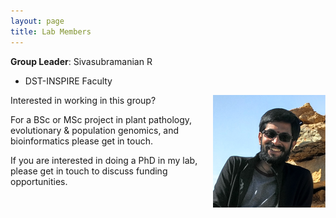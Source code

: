 ```yaml
---
layout: page
title: Lab Members
---
```



**Group Leader**: Sivasubramanian R
* DST-INSPIRE Faculty 
<img style="float:right" src="/img/photo.png" />



Interested in working in this group?

For a BSc or MSc project in plant pathology, evolutionary & population genomics, and bioinformatics please get in touch.

If you are interested in doing a PhD in my lab, please get in touch to discuss funding opportunities.
